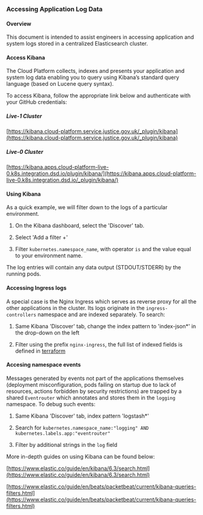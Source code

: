 ### Accessing Application Log Data

#### Overview

This document is intended to assist engineers in accessing application and system logs stored in a centralized Elasticsearch cluster.

#### Access Kibana

The Cloud Platform collects, indexes and presents your application and system log data enabling you to query using Kibana’s standard query language (based on Lucene query syntax).

To access Kibana, follow the appropriate link below and authenticate with your GitHub credentials:

##### Live-1 Cluster
[https://kibana.cloud-platform.service.justice.gov.uk/_plugin/kibana](https://kibana.cloud-platform.service.justice.gov.uk/_plugin/kibana)

##### Live-0 Cluster
[https://kibana.apps.cloud-platform-live-0.k8s.integration.dsd.io/plugin/kibana/](https://kibana.apps.cloud-platform-live-0.k8s.integration.dsd.io/_plugin/kibana/)

#### Using Kibana

As a quick example, we will filter down to the logs of a particular environment.

1) On the Kibana dashboard, select the 'Discover' tab.

2) Select 'Add a filter +'

3) Filter `kubernetes.namespace_name`, with operator `is` and the value equal to your environment name.

The log entries will contain any data output (STDOUT/STDERR) by the running pods.

#### Accessing Ingress logs

A special case is the Nginx Ingress which serves as reverse proxy for all the other applications in the cluster. Its logs originate in the `ingress-controllers` namespace and are indexed separately. To search:

1) Same Kibana 'Discover' tab, change the index pattern to 'index-json*' in the drop-down on the left

2) Filter using the prefix `nginx-ingress`, the full list of indexed fields is defined in [terraform](https://github.com/ministryofjustice/cloud-platform-infrastructure/blob/fa2b9f37edc8239ade9d5e02f0c8e4953a9ae21e/terraform/cloud-platform-components/nginx-ingress-acme.tf#L51)

#### Accesing namespace events

Messages generated by events not part of the applications themselves (deployment misconfiguration, pods failing on startup due to lack of resources, actions forbidden by security restrictions) are trapped by a shared `Eventrouter` which annotates and stores them in the `logging` namespace. To debug such events:

1) Same Kibana 'Discover' tab, index pattern 'logstash*'

2) Search for `kubernetes.namespace_name:"logging" AND kubernetes.labels.app:"eventrouter"`

3) Filter by additional strings in the `log` field


More in-depth guides on using Kibana can be found below:

[https://www.elastic.co/guide/en/kibana/6.3/search.html](https://www.elastic.co/guide/en/kibana/6.3/search.html)

[https://www.elastic.co/guide/en/beats/packetbeat/current/kibana-queries-filters.html](https://www.elastic.co/guide/en/beats/packetbeat/current/kibana-queries-filters.html)
